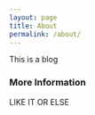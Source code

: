 ```yaml
---
layout: page
title: About
permalink: /about/
---
```


This is a blog

### More Information

LIKE IT OR ELSE

